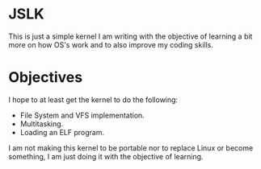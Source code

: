 # JSLK
This is just a simple kernel I am writing with the objective of learning a bit more on how OS's work and to also improve my coding skills.

# Objectives
I hope to at least get the kernel to do the following:
* File System and VFS implementation.
* Multitasking.
* Loading an ELF program.

I am not making this kernel to be portable nor to replace Linux or become something, I am just doing it with the objective of learning.
